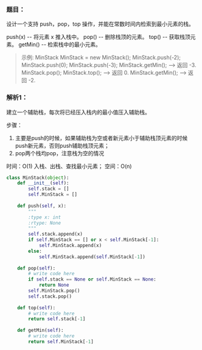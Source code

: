 ### 题目：
设计一个支持 push，pop，top 操作，并能在常数时间内检索到最小元素的栈。

push(x) -- 将元素 x 推入栈中。
pop() -- 删除栈顶的元素。
top() -- 获取栈顶元素。
getMin() -- 检索栈中的最小元素。

>示例:
MinStack MinStack = new MinStack();
MinStack.push(-2);
MinStack.push(0);
MinStack.push(-3);
MinStack.getMin();   --> 返回 -3.
MinStack.pop();
MinStack.top();      --> 返回 0.
MinStack.getMin();   --> 返回 -2.

### 解析1：
建立一个辅助栈，每次将已经压入栈内的最小值压入辅助栈。

步骤：
1. 主要是push的时候，如果辅助栈为空或者新元素小于辅助栈顶元素的时候push新元素，否则push辅助栈顶元素；
2. pop两个栈均pop，注意栈为空的情况

时间：O(1) 入栈、出栈、查找最小元素；
空间：O(n)

```python
class MinStack(object):
    def __init__(self):
        self.stack = []
        self.MinStack = []
        
    def push(self, x):
        """
        :type x: int
        :rtype: None
        """
        self.stack.append(x)
        if self.MinStack == [] or x < self.MinStack[-1]:
            self.MinStack.append(x)
        else:
            self.MinStack.append(self.MinStack[-1])     
        
    def pop(self):
        # write code here
        if self.stack == None or self.MinStack == None:
            return None
        self.MinStack.pop()
        self.stack.pop()
        
    def top(self):
        # write code here
        return self.stack[-1]
        
    def getMin(self):
        # write code here
        return self.MinStack[-1]
```
